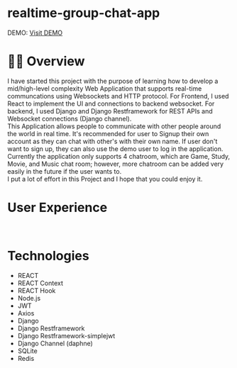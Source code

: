 # realtime-group-chat-app

DEMO: <a href="https://realtime-group-chat-andyzhp.herokuapp.com/"> Visit DEMO <a/>

# :man_technologist: Overview
I have started this project with the purpose of learning how to develop a mid/high-level complexity Web Application that supports real-time communcations using Websockets and HTTP protocol. For Frontend, I used React to implement the UI and connections to backend websocket. For backend, I used Django and Django Restframework for REST APIs and Websocket connections (Django channel).
<br/>
This Application allows people to communicate with other people around the world in real time. It's recommended for user to Signup their own account as they can chat with other's with their own name. If user don't want to sign up, they can also use the demo user to log in the application.
<br/>
Currently the application only supports 4 chatroom, which are Game, Study, Movie, and Music chat room; however, more chatroom can be added very easily in the future if the user wants to.
<br/>
I put a lot of effort in this Project and I hope that you could enjoy it.

# User Experience
<img src="https://github.com/andyzhp234/realtime-group-chat-app/blob/main/designDoc/signup.png" alt="" />

<img src="https://github.com/andyzhp234/realtime-group-chat-app/blob/main/designDoc/login.png" alt="" />

<img src="https://github.com/andyzhp234/realtime-group-chat-app/blob/main/designDoc/lobby.png" alt="" />

<img src="https://github.com/andyzhp234/realtime-group-chat-app/blob/main/designDoc/chatroom.png" alt="" />


# Technologies

 - REACT
 - REACT Context
 - REACT Hook
 - Node.js
 - JWT
 - Axios
 - Django
 - Django Restframework
 - Django Restframework-simplejwt
 - Django Channel (daphne)
 - SQLite 
 - Redis

